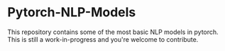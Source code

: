 # Pytorch-NLP-Models
This repository contains some of the most basic NLP models in pytorch. This is still a work-in-progress and you're welcome to contribute.
